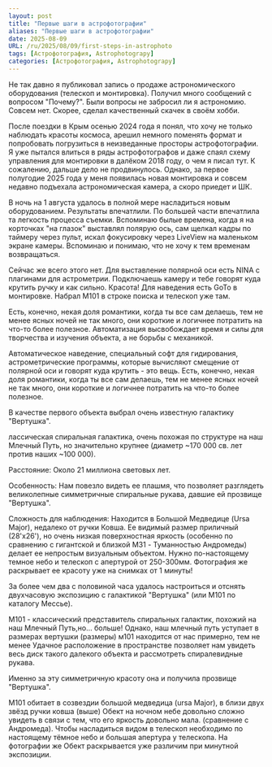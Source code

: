 ```yaml
---
layout: post
title: "Первые шаги в астрофотографии"
aliases: "Первые шаги в астрофотографии"
date: 2025-08-09
URL: /ru/2025/08/09/first-steps-in-astrophoto
tags: [Астрофотография, Astrophotograpy]
categories: [Астрофотография, Astrophotograpy]
---
```


Не так давно я публиковал запись о продаже астрономического оборудования (телескоп и монтировка). Получил много сообщений с вопросом "Почему?". Были вопросы не забросил ли я астрономию. Совсем нет. Скорее, сделал качественный скачек в своём хобби.

После поездки в Крым осенью 2024 года я понял, что хочу не только наблюдать красоты космоса, арешил немного поменять формат и попробовать погрузиться в неизведанные просторы астрофотографии. Я уже пытался влиться в ряды астрофотографов и даже спаял схему управления для монтировки в далёком 2018 году, о чем я писал тут. К сожалению, дальше дело не продвинулось. Однако, за первое полугодие 2025 года у меня появилась новая монтировка и совсем недавно подъехала астрономическая камера, а скоро приедет и ШК. 

  

В ночь на 1 августа удалось в полной мере насладиться новым оборудованием. Результаты впечатлили. По большей части впечатлила та легкость процесса съемки. Вспоминаю былые времена, когда я на корточках "на глазок" выставлял полярую ось, сам щелкал кадры по таймеру через пульт, искал фокусировку через LiveView на маленьком экране камеры. Вспоминаю и понимаю, что не хочу к тем временам возвращаться. 

  

Сейчас же всего этого нет. Для выставление полярной оси есть NINA с плагинами для астрометрии. Подключаешь камеру и тебе говорят куда крутить ручку и как сильно. Красота! Для наведения есть GoTo в монтировке. Набрал M101 в строке поиска и телескоп уже там.

  

Есть, конечно, некая доля романтики, когда ты все сам делаешь, тем не менее ясных ночей не так много, они короткие и логичнее потратить на что-то более полезное. Автоматизация высвобождает время и силы для творчества и изучения объекта, а не борьбы с механикой.

  
  

Автоматическое наведение, специальный софт для гидирования, астрометрические программы, которые вычисляют смещение от полярной оси и говорят куда крутить - это вещь. Есть, конечно, некая доля романтики, когда ты все сам делаешь, тем не менее ясных ночей не так много, они короткие и логичнее потратить на что-то более полезное.

  

В качестве первого объекта выбрал очень известную галактику "Вертушка". 

лассическая спиральная галактика, очень похожая по структуре на наш Млечный Путь, но значительно крупнее (диаметр ~170 000 св. лет против наших ~100 000).

  

Расстояние: Около 21 миллиона световых лет.

Особенность: Нам повезло видеть ее плашмя, что позволяет разглядеть великолепные симметричные спиральные рукава, давшие ей прозвище "Вертушка".

Сложность для наблюдения: Находится в Большой Медведице (Ursa Major), недалеко от ручки Ковша. Ее видимый размер приличный (28'x26'), но очень низкая поверхностная яркость (особенно по сравнению с гигантской и близкой M31 - Туманностью Андромеды) делает ее непростым визуальным объектом. Нужно по-настоящему темное небо и телескоп с апертурой от 250-300мм. Фотография же раскрывает ее красоту уже на снимках от 1 минуты!

  
  

За более чем два с половиной часа удалось настроиться и отснять двухчасовую экспозицию с галактикой "Вертушка" (или М101 по каталогу Мессье).

  

М101 - классический представитель спиральных галактик, похожий на наш Млечный Путь,но... больше! Однако, наш млечный путь уступает в размерах вертушки (размеры) м101 находится от нас примерно, тем не менее Удачное расположение в пространстве позволяет нам увидеть весь диск такого далекого объекта и рассмотреть спиралевидные рукава. 

Именно за эту симметричную красоту она и получила прозвище "Вертушка".

  
  

М101 обитает в созвездии большой медведица (ursa Major), в близи двух звёзд ручки ковша (выше) Обект на ночном небе довольно сложно увидеть в связи с тем, что его яркость довольно мала. (сравнение с Андромеда). Чтобы насладиться видом в телескоп необходимо по настоящему тёмное небо и большая апертура у телескопа. На фотографии же Обект раскрывается уже различим при минутной экспозиции.